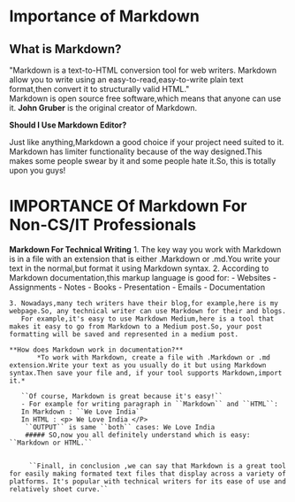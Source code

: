 # Importance of Markdown

## What is Markdown?
   "Markdown is a text-to-HTML conversion tool for web writers. Markdown allow you to write using an easy-to-read,easy-to-write plain text format,then convert it to structurally valid HTML."  
 Markdown is open source free software,which means that anyone can use it.
 **John Gruber** is the original creator of Markdown.
 
 **Should I Use Markdown Editor?**
   
   Just like anything,Markdown a good choice if your project need suited to it. Markdown has limiter functionality because of the way designed.This makes some people swear by it and some people hate it.So, this is totally upon you guys!
    
  
  # IMPORTANCE Of Markdown For Non-CS/IT Professionals
  
  **Markdown For Technical Writing**
    1. The key way you work with Markdown is in a file with an extension that is either .Markdown or .md.You write your text in the normal,but format it using Markdown syntax.
    2. According to Markdown documentation,this markup language is good for:
          - Websites
          - Assignments
          - Notes
          - Books
          - Presentation
          - Emails
          - Documentation
          
    
    3. Nowadays,many tech writers have their blog,for example,here is my webpage.So, any technical writer can use Markdown for their and blogs.
       For example,it's easy to use Markdown Medium,here is a tool that makes it easy to go from Markdown to a Medium post.So, your post formatting will be saved and represented in a medium post.
       
    **How does Markdown work in documentation?**
           *To work with Markdown, create a file with .Markdown or .md extension.Write your text as you usually do it but using Markdown syntax.Then save your file and, if your tool supports Markdown,import it.*
           
       ``Of course, Markdown is great because it's easy!``
       - For example for writing paragraph in ``Markdown`` and ``HTML``:
       In Markdown : ``We Love India``
       In HTML : <p> We Love India </P>
        ``OUTPUT`` is same ``both`` cases: We Love India
        ##### SO,now you all definitely understand which is easy: ``Markdown or HTML.`` 
        
        
         ``Finall, in conclusion ,we can say that Markdown is a great tool for easily making formated text files that display across a variety of platforms. It's popular with technical writers for its ease of use and relatively shoet curve.``
         
        
